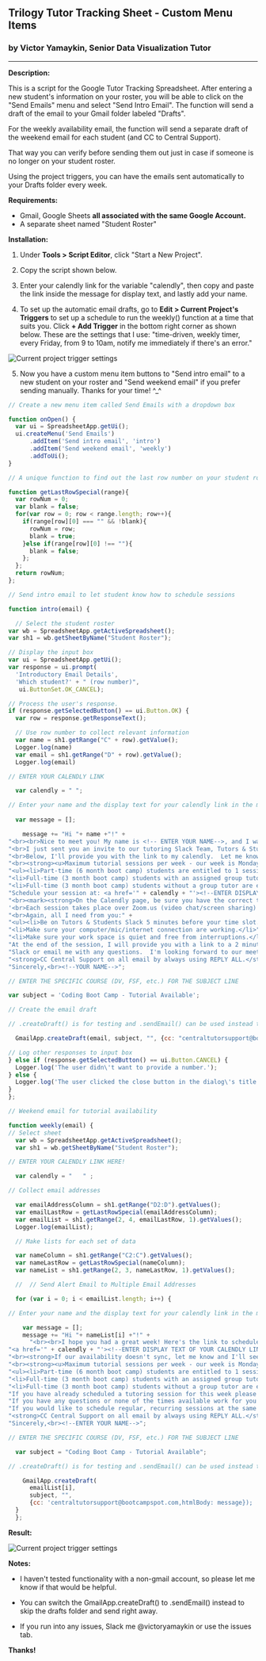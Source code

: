 ## Trilogy Tutor Tracking Sheet - Custom Menu Items 

### by Victor Yamaykin, Senior Data Visualization Tutor

<hr>

**Description:**

This is a script for the Google Tutor Tracking Spreadsheet. After entering a new student's information on your roster, you will be able to click on the "Send Emails" menu and select "Send Intro Email".
The function will send a draft of the email to your Gmail folder labeled "Drafts". 

For the weekly availability email, the function will send a separate draft of the weekend email for each student (and CC to Central Support). 

That way you can verify before sending them out just in case if someone is no longer on your student roster. 

Using the project triggers, you can have the emails sent automatically to your Drafts folder every week. 

**Requirements:**

* Gmail, Google Sheets **all associated with the same Google Account.**
* A separate sheet named "Student Roster"

**Installation:**

1. Under **Tools > Script Editor**, click "Start a New Project".

2. Copy the script shown below. 

3. Enter your calendly link for the variable "calendly", then copy and paste the link inside the message for display text, and lastly add your name. 

4. To set up the automatic email drafts, go to **Edit > Current Project's Triggers** to set up a schedule to run the weekly() function at a time that suits you. Click **+ Add Trigger** in the bottom right corner as shown below. These are the settings that I use: "time-driven, weekly timer, every Friday, from 9 to 10am, notify me immediately if there's an error."

![Current project trigger settings](/images/project-trigger-setup.png)

5. Now you have a custom menu item buttons to "Send intro email" to a new student on your roster and "Send weekend email" if you prefer sending manually. Thanks for your time! ^_^

```javascript
// Create a new menu item called Send Emails with a dropdown box

function onOpen() {
  var ui = SpreadsheetApp.getUi();
  ui.createMenu('Send Emails')
      .addItem('Send intro email', 'intro')
      .addItem('Send weekend email', 'weekly')
      .addToUi();
}

// A unique function to find out the last row number on your student roster

function getLastRowSpecial(range){
  var rowNum = 0;
  var blank = false;
  for(var row = 0; row < range.length; row++){
    if(range[row][0] === "" && !blank){
      rowNum = row;
      blank = true;
    }else if(range[row][0] !== ""){
      blank = false;
    };
  };
  return rowNum;
};

// Send intro email to let student know how to schedule sessions

function intro(email) {

  // Select the student roster
var wb = SpreadsheetApp.getActiveSpreadsheet();
var sh1 = wb.getSheetByName("Student Roster");

// Display the input box   
var ui = SpreadsheetApp.getUi();
var response = ui.prompt(
  'Introductory Email Details', 
  'Which student?' + " (row number)", 
   ui.ButtonSet.OK_CANCEL);

// Process the user's response.
if (response.getSelectedButton() == ui.Button.OK) {
  var row = response.getResponseText();

  // Use row number to collect relevant information
  var name = sh1.getRange("C" + row).getValue();
  Logger.log(name)
  var email = sh1.getRange("D" + row).getValue();
  Logger.log(email)

// ENTER YOUR CALENDLY LINK 

  var calendly = " "; 

// Enter your name and the display text for your calendly link in the message below
 
  var message = []; 

    message += "Hi "+ name +"!" + 
"<br><br>Nice to meet you! My name is <!-- ENTER YOUR NAME-->, and I was assigned to be your tutor. I am a graduate of the YOUR AREA OF STUDY Coding Boot Camp so I understand the challenges you're facing in the boot camp very well!<br>" +
"<br>I just sent you an invite to our tutoring Slack Team, Tutors & Students. This is where we will be communicating through Direct Message (DM).  Let me know if you don't see the invite or have any issues getting signed up.  Please send me a direct message once you create your account there. You can DM me on that Slack by using my Slack name @YOUR SLACK NAME. Make sure to have that Slack available on your mobile phone so that you can message me if there are problems with wifi, etc.<br>" +
"<br>Below, I'll provide you with the link to my calendly.  Let me know which of those time slots works best for you and we can schedule a session. If our availability doesn't sync, let me know and I'll see if we can figure something out.</strong><br>" +
"<br><strong><u>Maximum tutorial sessions per week - our week is Monday - Sunday.</u></strong><br>" +
"<ul><li>Part-time (6 month boot camp) students are entitled to 1 session per week.</li>" +
"<li>Full-time (3 month boot camp) students with an assigned group tutor will receive 1 one-on-one session and 1 group session per week.</li>" +
"<li>Full-time (3 month boot camp) students without a group tutor are entitled to 2 one-on-one sessions per week.</li></ul>" +
"Schedule your session at: <a href='" + calendly + "'><!--ENTER DISPLAY TEXT OF YOUR CALENDLY LINK HERE--></a><br>" + 
"<br><mark><strong>On the Calendly page, be sure you have the correct time zone selected in the section labeled 'Times are in'</strong></mark><br>" +
'<br>Each session takes place over Zoom.us (video chat/screen sharing) and lasts about 50 minutes. I\'ll email you the Zoom.us link the day before our scheduled time. (If you have not used zoom before please join the meeting at least 15 minutes early as it may have you download and install some software.)<br>' +  
"<br>Again, all I need from you:" +
"<ul><li>Be on Tutors & Students Slack 5 minutes before your time slot.</li>" +
"<li>Make sure your computer/mic/internet connection are working.</li>" +
"<li>Make sure your work space is quiet and free from interruptions.</li></ul>" +
"At the end of the session, I will provide you with a link to a 2 minute evaluation form that you are required to complete.<br><br>" +
"Slack or email me with any questions.  I'm looking forward to our meeting!<br><br>" +
"<strong>CC Central Support on all email by always using REPLY ALL.</strong><br><br>" +
"Sincerely,<br><!--YOUR NAME-->";

// ENTER THE SPECIFIC COURSE (DV, FSF, etc.) FOR THE SUBJECT LINE

var subject = 'Coding Boot Camp - Tutorial Available';

// Create the email draft

// .createDraft() is for testing and .sendEmail() can be used instead to mail directly 

  GmailApp.createDraft(email, subject, "", {cc: "centraltutorsupport@bootcampspot.com", htmlBody: message});

// Log other responses to input box 
} else if (response.getSelectedButton() == ui.Button.CANCEL) {
  Logger.log('The user didn\'t want to provide a number.');
} else {
  Logger.log('The user clicked the close button in the dialog\'s title bar.');
}
};

// Weekend email for tutorial availability

function weekly(email) {
// Select sheet
  var wb = SpreadsheetApp.getActiveSpreadsheet();
  var sh1 = wb.getSheetByName("Student Roster");

// ENTER YOUR CALENDLY LINK HERE!

  var calendly = "   " ; 

// Collect email addresses

  var emailAddressColumn = sh1.getRange("D2:D").getValues();
  var emailLastRow = getLastRowSpecial(emailAddressColumn);
  var emailList = sh1.getRange(2, 4, emailLastRow, 1).getValues();
  Logger.log(emailList);

  // Make lists for each set of data

  var nameColumn = sh1.getRange("C2:C").getValues();
  var nameLastRow = getLastRowSpecial(nameColumn);
  var nameList = sh1.getRange(2, 3, nameLastRow, 1).getValues();

  //  // Send Alert Email to Multiple Email Addresses

  for (var i = 0; i < emailList.length; i++) {

// Enter your name and the display text for your calendly link in the message below

    var message = [];
    message += "Hi "+ nameList[i] +"!" +
      "<br><br>I hope you had a great week! Here's the link to schedule another tutoring session if you wish:<br><br>" +
"<a href='" + calendly + "'><!--ENTER DISPLAY TEXT OF YOUR CALENDLY LINK HERE--></a>" + "<br><br><mark><strong>On the Calendly page, be sure you have the correct time zone selected in the section labeled 'Times are in'</strong></mark>" +
"<br><strong>If our availability doesn't sync, let me know and I'll see if we can figure something out.</strong><br>" +
"<br><strong><u>Maximum tutorial sessions per week - our week is Monday - Sunday.</u></strong><br>" +
"<ul><li>Part-time (6 month boot camp) students are entitled to 1 session per week.</li>" +
"<li>Full-time (3 month boot camp) students with an assigned group tutor will receive 1 one-on-one session and 1 group session per week.</li>" +
"<li>Full-time (3 month boot camp) students without a group tutor are entitled to 2 one-on-one sessions per week.</li></ul>" +
"If you have already scheduled a tutoring session for this week please ignore this email.<br><br>" +
"If you have any questions or none of the times available work for you please let me know and I would be happy to help.<br><br>" +
"If you would like to schedule regular, recurring sessions at the same day/time each week, just let me know by REPLY ALL and we can work it out.  This is particularly useful if you have a strict schedule so you won't have to compete for time on my calendar.<br><br>" +
"<strong>CC Central Support on all email by always using REPLY ALL.</strong><br><br>" +
"Sincerely,<br><!--ENTER YOUR NAME-->";

// ENTER THE SPECIFIC COURSE (DV, FSF, etc.) FOR THE SUBJECT LINE

  var subject = "Coding Boot Camp - Tutorial Available";

// .createDraft() is for testing and .sendEmail() can be used instead to mail directly 

    GmailApp.createDraft(
      emailList[i],
      subject, "",
      {cc: 'centraltutorsupport@bootcampspot.com,htmlBody: message});
  }
  };   


```

**Result:**

![Current project trigger settings](/images/script-editor-example.png)


**Notes:**

* I haven't tested functionality with a non-gmail account, so please let me know if that would be helpful. 

* You can switch the GmailApp.createDraft() to .sendEmail() instead to skip the drafts folder and send right away.

* If you run into any issues, Slack me @victoryamaykin or use the issues tab.

**Thanks!**
